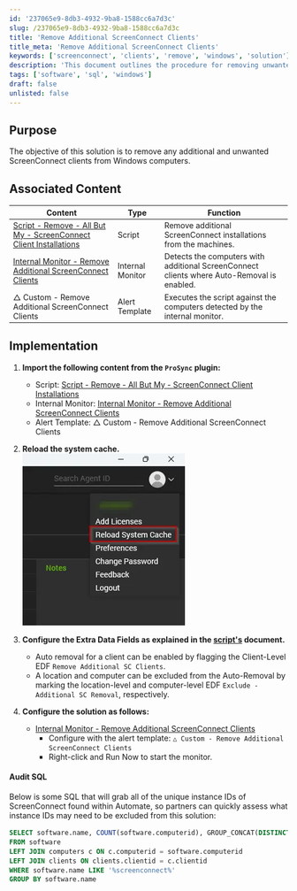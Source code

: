 ```yaml
---
id: '237065e9-8db3-4932-9ba8-1588cc6a7d3c'
slug: /237065e9-8db3-4932-9ba8-1588cc6a7d3c
title: 'Remove Additional ScreenConnect Clients'
title_meta: 'Remove Additional ScreenConnect Clients'
keywords: ['screenconnect', 'clients', 'remove', 'windows', 'solution']
description: 'This document outlines the procedure for removing unwanted ScreenConnect clients from Windows machines, including associated scripts, monitors, and SQL queries for auditing purposes.'
tags: ['software', 'sql', 'windows']
draft: false
unlisted: false
---
```


## Purpose

The objective of this solution is to remove any additional and unwanted ScreenConnect clients from Windows computers.

## Associated Content

| Content                                                                                             | Type            | Function                                                             |
|-----------------------------------------------------------------------------------------------------|-----------------|----------------------------------------------------------------------|
| [Script - Remove - All But My - ScreenConnect Client Installations](/docs/50779f68-4329-4d15-b069-c50fcba00614) | Script          | Remove additional ScreenConnect installations from the machines.     |
| [Internal Monitor - Remove Additional ScreenConnect Clients](/docs/7803bfd7-52e0-482d-805a-29aca6cadf04) | Internal Monitor | Detects the computers with additional ScreenConnect clients where Auto-Removal is enabled. |
| △ Custom - Remove Additional ScreenConnect Clients                                                   | Alert Template   | Executes the script against the computers detected by the internal monitor. |

## Implementation

1. **Import the following content from the `ProSync` plugin:**
   - Script: [Script - Remove - All But My - ScreenConnect Client Installations](/docs/50779f68-4329-4d15-b069-c50fcba00614)
   - Internal Monitor: [Internal Monitor - Remove Additional ScreenConnect Clients](/docs/7803bfd7-52e0-482d-805a-29aca6cadf04)
   - Alert Template: △ Custom - Remove Additional ScreenConnect Clients

2. **Reload the system cache.**  
   ![Reload Cache](../../static/img/docs/237065e9-8db3-4932-9ba8-1588cc6a7d3c/image_1.webp)

3. **Configure the Extra Data Fields as explained in the [script's](/docs/50779f68-4329-4d15-b069-c50fcba00614) document.**  
   - Auto removal for a client can be enabled by flagging the Client-Level EDF `Remove Additional SC Clients`.
   - A location and computer can be excluded from the Auto-Removal by marking the location-level and computer-level EDF `Exclude - Additional SC Removal`, respectively.

4. **Configure the solution as follows:**
   - [Internal Monitor - Remove Additional ScreenConnect Clients](/docs/7803bfd7-52e0-482d-805a-29aca6cadf04)  
     - Configure with the alert template: `△ Custom - Remove Additional ScreenConnect Clients`
     - Right-click and Run Now to start the monitor.

#### Audit SQL

Below is some SQL that will grab all of the unique instance IDs of ScreenConnect found within Automate, so partners can quickly assess what instance IDs may need to be excluded from this solution:

```sql
SELECT software.name, COUNT(software.computerid), GROUP_CONCAT(DISTINCT clients.name) AS Clients 
FROM software
LEFT JOIN computers c ON c.computerid = software.computerid
LEFT JOIN clients ON clients.clientid = c.clientid
WHERE software.name LIKE '%screenconnect%' 
GROUP BY software.name
```

